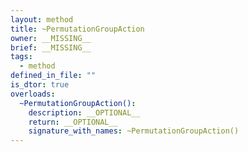 ```yaml
---
layout: method
title: ~PermutationGroupAction
owner: __MISSING__
brief: __MISSING__
tags:
  - method
defined_in_file: ""
is_dtor: true
overloads:
  ~PermutationGroupAction():
    description: __OPTIONAL__
    return: __OPTIONAL__
    signature_with_names: ~PermutationGroupAction()
---
```

